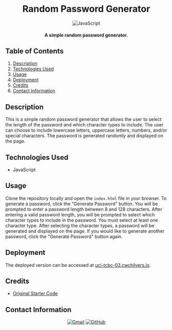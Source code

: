 <h1 align="center">
  Random Password Generator
</h1>

<p align="center">
    <img src="https://img.shields.io/badge/JavaScript-F7DF1E.svg?style=for-the-badge&logo=JavaScript&logoColor=black" alt="JavaScript">
</p>

<h4 align="center">A simple random password generator.</h4>

## Table of Contents
1. [Description](#description)
2. [Technologies Used](#technologies-used)
3. [Usage](#usage)
4. [Deployment](#deployment)
5. [Credits](#credits)
6. [Contact Information](#contact-information)

## Description
This is a simple random password generator that allows the user to select the length of the password and which character types to include. The user can choose to include lowercase letters, uppercase letters, numbers, and/or special characters. The password is generated randomly and displayed on the page.

## Technologies Used
* JavaScript

## Usage
Clone the repository locally and open the `index.html` file in your browser. To generate a password, click the "Generate Password" button. You will be prompted to enter a password length between 8 and 128 characters. After entering a valid password length, you will be prompted to select which character types to include in the password. You must select at least one character type. After selecting the character types, a password will be generated and displayed on the page. If you would like to generate another password, click the "Generate Password" button again.

## Deployment
The deployed version can be accessed at [uci-tcbc-03.cwchilvers.io](https://uci-tcbc-03.cwchilvers.io).

## Credits
* [Original Starter Code](https://github.com/coding-boot-camp/friendly-parakeet.git)

## Contact Information
<p align="center">
    <a href="mailto:cwchilvers@gmail.com"><img src="https://img.shields.io/badge/Gmail-D14836?style=for-the-badge&logo=gmail&logoColor=white" alt="Gmail"></a>
    <a href="https://github.com/cwchilvers"><img src="https://img.shields.io/badge/GitHub-181717.svg?style=for-the-badge&logo=GitHub&logoColor=white" alt="GitHub"></a>
</p>
